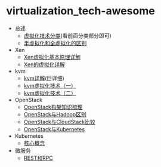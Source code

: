 # virtualization_tech-awesome
* 总述
  * [虚拟化技术分类](http://blog.51cto.com/hmtk520/2095211)(看前面分类部分即可)
  * [半虚拟化和全虚拟化的区别](https://blog.csdn.net/qiqijianglu/article/details/14451809)
* Xen
  * [Xen虚拟化基本原理详解](https://www.cnblogs.com/sddai/p/5931201.html)
  * [Xen的虚拟化详解](https://www.cnblogs.com/miachel-zheng/p/7067421.html)
* kvm
  * [kvm详解](http://blog.chinaunix.net/uid-7934175-id-5679365.html)(巨详细)
  * [kvm虚拟化技术（一）](https://blog.csdn.net/CaroLjy/article/details/79804432)
  * [kvm虚拟化技术（二）](https://blog.csdn.net/CaroLjy/article/details/79804521)
* OpenStack
  * [OpenStack构架知识梳理](https://www.cnblogs.com/kevingrace/p/5733508.html)
  * [OpenStack与Hadoop区别](https://blog.csdn.net/cl11010/article/details/79412277)
  * [OpenStack与CloudStack比较](https://blog.csdn.net/ninjya_luck/article/details/52312275)
  * [OpenStack与Kubernetes](https://www.sdnlab.com/22372.html)  
* Kubernetes
  * [核心概念](http://www.dockone.io/article/932)
* 微服务
  * [REST和RPC](https://blog.csdn.net/laomo_bible/article/details/79677677)
